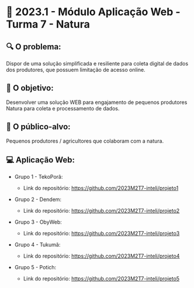 # 🙋‍ 2023.1 - Módulo Aplicação Web - Turma 7 - Natura

## :mag: O problema:

Dispor de uma solução simplificada e resiliente para coleta digital de dados dos produtores, que possuem limitação de acesso online.

## :dart: O objetivo:

Desenvolver uma solução WEB para engajamento de pequenos produtores Natura para coleta e processamento de dados.


## :jigsaw: O público-alvo:

Pequenos produtores / agricultores que colaboram com a natura.

## :computer: Aplicação Web:

- Grupo 1 - TekoPorã:
  - Link do repositório: https://github.com/2023M2T7-inteli/projeto1

- Grupo 2 - Dendem:
  - Link do repositório: https://github.com/2023M2T7-inteli/projeto2
  
- Grupo 3 - ObyWeb:
  - Link do repositório: https://github.com/2023M2T7-inteli/projeto3
  
- Grupo 4 - Tukumã: 
  - Link do repositório: https://github.com/2023M2T7-inteli/projeto4
  
- Grupo 5 - Potich:
  - Link do repositório: https://github.com/2023M2T7-inteli/projeto5
